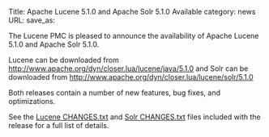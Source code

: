 Title: Apache Lucene 5.1.0 and Apache Solr 5.1.0 Available
category: news
URL: 
save_as: 

The Lucene PMC is pleased to announce the availability
of Apache Lucene 5.1.0 and Apache Solr 5.1.0.

Lucene can be downloaded from <http://www.apache.org/dyn/closer.lua/lucene/java/5.1.0>
and Solr can be downloaded from <http://www.apache.org/dyn/closer.lua/lucene/solr/5.1.0>

Both releases contain a number of new features, bug fixes, and optimizations.

See the [Lucene CHANGES.txt](/core/5_1_0/changes/Changes.html) and
[Solr CHANGES.txt](/solr/5_1_0/changes/Changes.html) files included
with the release for a full list of details.

